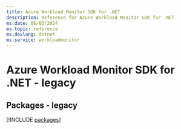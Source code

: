```yaml
---
title: Azure Workload Monitor SDK for .NET
description: Reference for Azure Workload Monitor SDK for .NET
ms.date: 06/03/2024
ms.topic: reference
ms.devlang: dotnet
ms.service: workloadmonitor
---
```

# Azure Workload Monitor SDK for .NET - legacy
## Packages - legacy
[!INCLUDE [packages](workload-monitor-index.md)]